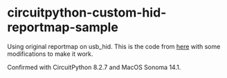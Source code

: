 # circuitpython-custom-hid-reportmap-sample

Using original reportmap on usb_hid.
This is the code from [here](https://github.com/adafruit/circuitpython/issues/5461) with some modifications to make it work.

Confirmed with CircuitPython 8.2.7 and MacOS Sonoma 14.1.